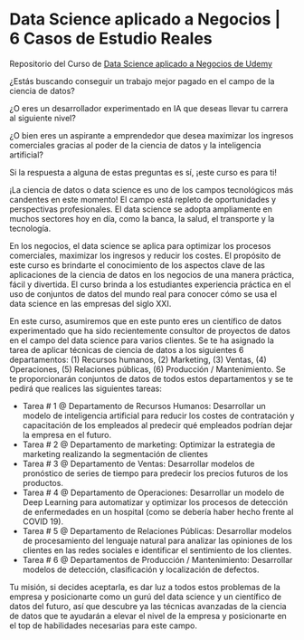 # Data Science aplicado a Negocios | 6 Casos de Estudio Reales

Repositorio del Curso de [Data Science aplicado a Negocios de Udemy](https://www.udemy.com/course/draft/3483734/?couponCode=PROMO_CON_BONUS)


¿Estás buscando conseguir un trabajo mejor pagado en el campo de la ciencia de datos?

¿O eres un desarrollador experimentado en IA que deseas llevar tu carrera al siguiente nivel?

¿O bien eres un aspirante a emprendedor que desea maximizar los ingresos comerciales gracias al poder de la ciencia de datos y la inteligencia artificial?

Si la respuesta a alguna de estas preguntas es sí, ¡este curso es para ti!

¡La ciencia de datos o data science es uno de los campos tecnológicos más candentes en este momento! El campo está repleto de oportunidades y perspectivas profesionales. El data science se adopta ampliamente en muchos sectores hoy en día, como la banca, la salud, el transporte y la tecnología.

En los negocios, el data science se aplica para optimizar los procesos comerciales, maximizar los ingresos y reducir los costes. El propósito de este curso es brindarte el conocimiento de los aspectos clave de las aplicaciones de la ciencia de datos en los negocios de una manera práctica, fácil y divertida. El curso brinda a los estudiantes experiencia práctica en el uso de conjuntos de datos del mundo real para conocer cómo se usa el data science en las empresas del siglo XXI.

En este curso, asumiremos que en este punto eres un científico de datos experimentado que ha sido recientemente consultor de proyectos de datos en el campo del data science para varios clientes. Se te ha asignado la tarea de aplicar técnicas de ciencia de datos a los siguientes 6 departamentos: (1) Recursos humanos, (2) Marketing, (3) Ventas, (4) Operaciones, (5) Relaciones públicas, (6) Producción / Mantenimiento. Se te proporcionarán conjuntos de datos de todos estos departamentos y se te pedirá que realices las siguientes tareas:

* Tarea # 1 @ Departamento de Recursos Humanos: Desarrollar un modelo de inteligencia artificial para reducir los costes de contratación y capacitación de los empleados al predecir qué empleados podrían dejar la empresa en el futuro.
* Tarea # 2 @ Departamento de marketing: Optimizar la estrategia de marketing realizando la segmentación de clientes
* Tarea # 3 @ Departamento de Ventas: Desarrollar modelos de pronóstico de series de tiempo para predecir los precios futuros de los productos.
* Tarea # 4 @ Departamento de Operaciones: Desarrollar un modelo de Deep Learning para automatizar y optimizar los procesos de detección de enfermedades en un hospital (como se debería haber hecho frente al COVID 19).
* Tarea # 5 @ Departamento de Relaciones Públicas: Desarrollar modelos de procesamiento del lenguaje natural para analizar las opiniones de los clientes en las redes sociales e identificar el sentimiento de los clientes.
* Tarea # 6 @ Departamentos de Producción / Mantenimiento: Desarrollar modelos de detección, clasificación y localización de defectos.

Tu misión, si decides aceptarla, es dar luz a todos estos problemas de la empresa y posicionarte como un gurú del data science y un científico de datos del futuro, así que descubre ya las técnicas avanzadas de la ciencia de datos que te ayudarán a elevar el nivel de la empresa y posicionarte en el top de habilidades necesarias para este campo.
